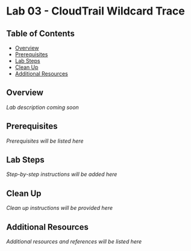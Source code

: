 # Lab 03 - CloudTrail Wildcard Trace

## Table of Contents

- [Overview](#overview)
- [Prerequisites](#prerequisites)
- [Lab Steps](#lab-steps)
- [Clean Up](#clean-up)
- [Additional Resources](#additional-resources)

## Overview

*Lab description coming soon*

## Prerequisites

*Prerequisites will be listed here*

## Lab Steps

*Step-by-step instructions will be added here*

## Clean Up

*Clean up instructions will be provided here*

## Additional Resources

*Additional resources and references will be listed here*
